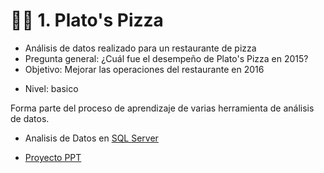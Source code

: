 # 🍕🍕  1.  Plato's Pizza

+ Análisis de datos realizado para un restaurante de pizza 
+ Pregunta general: ¿Cuál fue el desempeño de Plato's Pizza en 2015? 
+ Objetivo: Mejorar las operaciones del restaurante en 2016

- Nivel: basico

Forma parte del proceso de aprendizaje de  varias herramienta de análisis de datos. 

+ Analisis de Datos en [SQL Server](https://github.com/EvelynOr/4.Portafolio/blob/main/Empresarial/Pizza%20Challenge/AnalisisDatos.sql)

+ [Proyecto PPT](https://github.com/EvelynOr/4.Portafolio/blob/main/Pizza%20Challenge/7.%20SQLServer_PlatosPizza.pdf)
